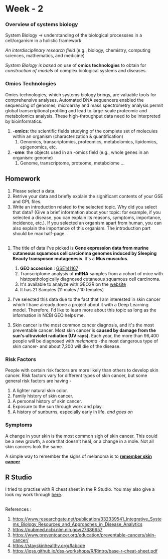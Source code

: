 # Week - 2  

### Overview of systems biology
System Biology -> understanding of the biological processses in a cell/organism in a holistic framework

_An interdisciplinary research field_ (e.g., biology, chemistry, computing sciences, mathematics, and medicine)

_System Biology is based on_ use of **omics technologies** to obtain for _construction of models_ of complex biological systems and diseases.

###  Omics Technologies

Omics technologies, which systems biology brings, are valuable tools for comprehensive analyses. Automated DNA sequencers enabled the sequencing of genomes; microarray and mass spectrometry analysis permit global transcriptional profiling and lead to large-scale proteomic and metabolomics analysis. These high-throughput data need to be interpreted by bioinformatics. 

1. -**omics**: the scientific fields studying of the complete set of molecules within an organism (characterization & quantification)
    1. Genomics, transcriptomics, proteomics, metabolomics, lipidomics, epigenomics, etc.
1. -**ome**: the objects used in an -omics field (e.g., whole genes in an organism: genome)
    1. Genome, transcriptome, proteome, metabolome ...

## Homework

1. Please select a data.
1. Retrive your data and briefly explain the significant contents of your GSE and GPL files.
1. Write an introduction related to the selected topic. Why did you select that data? (Give a brief information about your topic: for example, if you selected a disease, you can explain its reasons, symptoms, importance, incidence, etc.). If you selected an organism apart from human, you can also explain the importance of this organism. The introduction part should be max half-page.

##

1. The title of data I've picked is __Gene expression data from murine cutaneous squamous cell carcionma genomes induced by Sleeping Beauty transposon mutagenesis__. It's a **Mus musculus**. 
    1. **GEO accession** : [GSE141167](https://www.ncbi.nlm.nih.gov/geo/query/acc.cgi?acc=GSE141167)
    1.  Transcriptome analysis of **mRNA** samples from a cohort of mice with histopathologically diagnosed cutaneous squamous cell carcinoma.
    1. It's available to analyze with GEO2R on the [website](https://www.ncbi.nlm.nih.gov/geo/query/acc.cgi?acc=GSE141167)
    1. It has 21 Samples (11 males / 10 females)
1. I've selected this data due to the fact that I am interested in skin cancer which I have already done a project about it with a Deep Learning model. Therefore, I'd like to learn more about this topic as long as the information in NCBI GEO helps me.

1. Skin cancer is the most common cancer diagnosis, and it's the most preventable cancer. Most skin cancer is **caused by damage from the sun's ultraviolet radiation (UV rays).** Each year, the more than 96,400 people will be diagnosed with _melanoma_ -the most dangerous type of skin cancer- and about 7,200 will die of the disease.

### Risk Factors
People with certain risk factors are more likely than others to develop skin cancer. Risk factors vary for different types of skin cancer, but some general risk factors are having -
1. A lighter natural skin color.
1. Family history of skin cancer.
1. A personal history of skin cancer.
1. Exposure to the sun through work and play.
1. A history of sunburns, especially early in life.
_and goes on_

### Symptoms
A change in your skin is the most common sigh of skin cancer. This could be a new growth, a sore that doesn't heal, or a change in a mole. Not all skin cancers look the same.

A simple way to remember the signs of melanoma is to [**remember skin cancer**](https://stayskinhealthy.org/#abcde)


## R Studio

I tried to practise with R cheat sheet in the R Studio. You may also give a look my work through [here]().








## 
References :
1. https://www.researchgate.net/publication/332339541_Integrative_Systems_Biology_Resources_and_Approaches_in_Disease_Analytics
2. https://pubmed.ncbi.nlm.nih.gov/27686657
3. https://www.preventcancer.org/education/preventable-cancers/skin-cancer/
4. https://stayskinhealthy.org/#abcde
5. https://iqss.github.io/dss-workshops/R/Rintro/base-r-cheat-sheet.pdf

